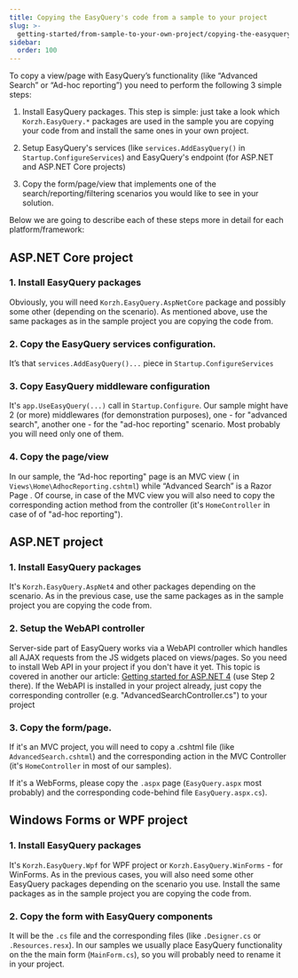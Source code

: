 ```yaml
---
title: Copying the EasyQuery's code from a sample to your project
slug: >-
  getting-started/from-sample-to-your-own-project/copying-the-easyquerys-code-from-sample-to-your-project
sidebar:
  order: 100
---
```


To copy a view/page with EasyQuery’s functionality (like “Advanced Search” or “Ad-hoc reporting”) you need to perform the following 3 simple steps:

1. Install EasyQuery packages. This step is simple: just take a look which `Korzh.EasyQuery.*` packages are used in the sample you are copying your code from and install the same ones in your own project.
 
2. Setup EasyQuery's services (like `services.AddEasyQuery()` in `Startup.ConfigureServices`) and EasyQuery's endpoint (for ASP.NET and ASP.NET Core projects)

3. Copy the form/page/view that implements one of the search/reporting/filtering scenarios you would like to see in your solution.


Below we are going to describe each of these steps more in detail for each platform/framework:

## ASP.NET Core project

### 1. Install EasyQuery packages 

Obviously, you will need `Korzh.EasyQuery.AspNetCore` package and possibly some other (depending on the scenario). As mentioned above, use the same packages as in the sample project you are copying the code from.

### 2. Copy the EasyQuery services configuration. 

It’s that `services.AddEasyQuery()...` piece in `Startup.ConfigureServices`

### 3. Copy EasyQuery middleware configuration 

It's `app.UseEasyQuery(...)` call in  `Startup.Configure`. Our sample might have 2 (or more) middlewares (for demonstration purposes), one - for "advanced search", another one - for the "ad-hoc reporting" scenario. Most probably you will need only one of them.

### 4. Copy the page/view

In our sample, the “Ad-hoc reporting" page is an MVC view ( in `Views\Home\AdhocReporting.cshtml`) while “Advanced Search” is a Razor Page . Of course, in case of the MVC view you will also need to copy the corresponding action method from the controller (it's `HomeController` in case of of "ad-hoc reporting"). 


## ASP.NET project

### 1. Install EasyQuery packages

It's `Korzh.EasyQuery.AspNet4` and other packages depending on the scenario. As in the previous case, use the same packages as in the sample project you are copying the code from.

### 2. Setup the WebAPI controller

Server-side part of EasyQuery works via a WebAPI controller which handles all AJAX requests from the JS widgets placed on views/pages. So you need to install Web API in your project if you don't have it yet. This topic is covered in another our article: [Getting started for ASP.NET 4](///easyquery/docs/getting-started/asp-net-4-mvc-or-webforms) (use Step 2 there). If the WebAPI is installed in your project already, just copy the corresponding controller (e.g. "AdvancedSearchController.cs") to your project

### 3. Copy the form/page.

If it's an MVC project, you will need to copy a .cshtml file (like `AdvancedSearch.cshtml`) and the corresponding action in the MVC Controller (it's `HomeController` in most of our samples).

If it's a WebForms, please copy the `.aspx` page (`EasyQuery.aspx` most probably) and the corresponding code-behind file  `EasyQuery.aspx.cs`).


## Windows Forms or WPF project

### 1. Install EasyQuery packages

It's `Korzh.EasyQuery.Wpf` for WPF project or `Korzh.EasyQuery.WinForms` - for WinForms.  As in the previous cases, you will also need some other EasyQuery packages depending on the scenario you use. Install the same packages as in the sample project you are copying the code from.

### 2. Copy the form with EasyQuery components

It will be the `.cs` file and the corresponding files (like `.Designer.cs` or `.Resources.resx`). In our samples we usually place EasyQuery functionality on the  the main form (`MainForm.cs`), so you will probably need to rename it in your project.
